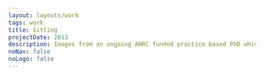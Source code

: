 ```yaml
---
layout: layouts/work
tags: work
title: Sitting
projectDate: 2013
description: Images from an ongoing AHRC funded practice based PhD which examines the traditional photographic portrait studio and its apparatus as a space for the articulation of identity and desire. Through a number of different strategies the studio becomes interrogated in an attempt to find a visual language adequate to the exploration of its psychic economy and coercive discourse.
noNav: false
noLogo: false
---
```

